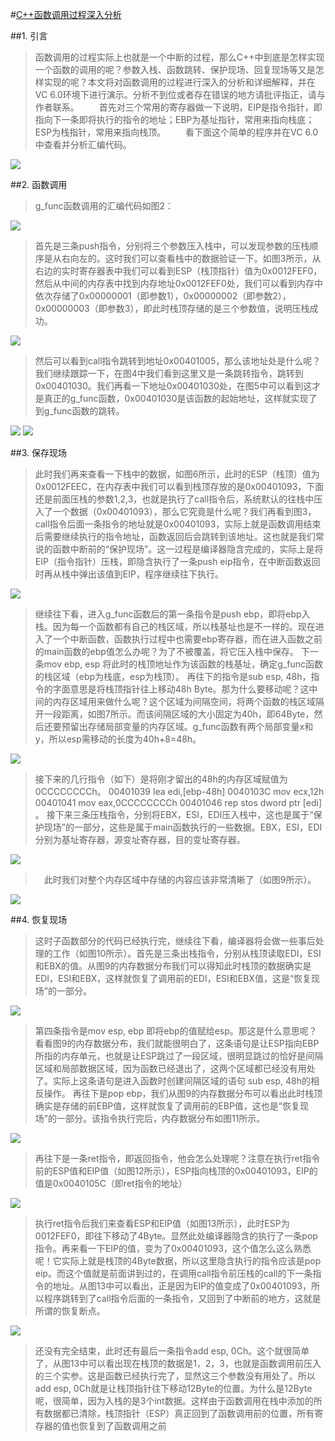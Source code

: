 #[C++函数调用过程深入分析](https://blog.csdn.net/fu_zk/article/details/9798185?utm_medium=distribute.pc_relevant.none-task-blog-2~default~baidujs_title~default-0.control&spm=1001.2101.3001.4242)

##1. 引言
>函数调用的过程实际上也就是一个中断的过程，那么C++中到底是怎样实现一个函数的调用的呢？参数入栈、函数跳转、保护现场、回复现场等又是怎样实现的呢？本文将对函数调用的过程进行深入的分析和详细解释，并在VC 6.0环境下进行演示。分析不到位或者存在错误的地方请批评指正，请与作者联系。
　　首先对三个常用的寄存器做一下说明，EIP是指令指针，即指向下一条即将执行的指令的地址；EBP为基址指针，常用来指向栈底；ESP为栈指针，常用来指向栈顶。
　　看下面这个简单的程序并在VC 6.0中查看并分析汇编代码。

![](./image/3.gif)

##2. 函数调用
>g_func函数调用的汇编代码如图2：

![](./image/4.gif)

>首先是三条push指令，分别将三个参数压入栈中，可以发现参数的压栈顺序是从右向左的。这时我们可以查看栈中的数据验证一下。如图3所示，从右边的实时寄存器表中我们可以看到ESP（栈顶指针）值为0x0012FEF0，然后从中间的内存表中找到内存地址0x0012FEF0处，我们可以看到内存中依次存储了0x00000001（即参数1），0x00000002（即参数2），0x00000003（即参数3），即此时栈顶存储的是三个参数值，说明压栈成功。

![](./image/5.gif)

>然后可以看到call指令跳转到地址0x00401005，那么该地址处是什么呢？我们继续跟踪一下，在图4中我们看到这里又是一条跳转指令，跳转到0x00401030。我们再看一下地址0x00401030处，在图5中可以看到这才是真正的g_func函数，0x00401030是该函数的起始地址，这样就实现了到g_func函数的跳转。

![](./image/6.gif)
![](./image/7.gif)

##3. 保存现场          
>此时我们再来查看一下栈中的数据，如图6所示，此时的ESP（栈顶）值为0x0012FEEC，在内存表中我们可以看到栈顶存放的是0x00401093，下面还是前面压栈的参数1,2,3，也就是执行了call指令后，系统默认的往栈中压入了一个数据（0x00401093），那么它究竟是什么呢？我们再看到图3，call指令后面一条指令的地址就是0x00401093，实际上就是函数调用结束后需要继续执行的指令地址，函数返回后会跳转到该地址。这也就是我们常说的函数中断前的“保护现场”。这一过程是编译器隐含完成的，实际上是将EIP（指令指针）压栈，即隐含执行了一条push eip指令，在中断函数返回时再从栈中弹出该值到EIP，程序继续往下执行。

![](./image/8.gif)

>继续往下看，进入g_func函数后的第一条指令是push ebp，即将ebp入栈。因为每一个函数都有自己的栈区域，所以栈基址也是不一样的。现在进入了一个中断函数，函数执行过程中也需要ebp寄存器，而在进入函数之前的main函数的ebp值怎么办呢？为了不被覆盖，将它压入栈中保存。
下一条mov ebp, esp 将此时的栈顶地址作为该函数的栈基址，确定g_func函数的栈区域（ebp为栈底，esp为栈顶）。
再往下的指令是sub esp, 48h，指令的字面意思是将栈顶指针往上移动48h Byte。那为什么要移动呢？这中间的内存区域用来做什么呢？这个区域为间隔空间，将两个函数的栈区域隔开一段距离，如图7所示。而该间隔区域的大小固定为40h，即64Byte，然后还要预留出存储局部变量的内存区域。g_func函数有两个局部变量x和y，所以esp需移动的长度为40h+8=48h。

![](./image/9.gif)

>接下来的几行指令（如下）是将刚才留出的48h的内存区域赋值为0CCCCCCCCh。
00401039   lea        edi,[ebp-48h]
0040103C   mov      ecx,12h
00401041   mov            eax,0CCCCCCCCh
00401046   rep stos    dword ptr [edi] 。
接下来三条压栈指令，分别将EBX，ESI，EDI压入栈中，这也是属于“保护现场”的一部分，这些是属于main函数执行的一些数据。EBX，ESI，EDI分别为基址寄存器，源变址寄存器，目的变址寄存器。

![](./image/10.gif)
>　此时我们对整个内存区域中存储的内容应该非常清晰了（如图9所示）。

![](./image/11.gif)

##4. 恢复现场
>这时子函数部分的代码已经执行完，继续往下看，编译器将会做一些事后处理的工作（如图10所示）。首先是三条出栈指令，分别从栈顶读取EDI，ESI和EBX的值。从图9的内存数据分布我们可以得知此时栈顶的数据确实是EDI，ESI和EBX，这样就恢复了调用前的EDI，ESI和EBX值，这是“恢复现场”的一部分。

![](./image/12.gif)

>第四条指令是mov esp, ebp 即将ebp的值赋给esp。那这是什么意思呢？看看图9的内存数据分布，我们就能很明白了，这条语句是让ESP指向EBP所指的内存单元，也就是让ESP跳过了一段区域，很明显跳过的恰好是间隔区域和局部数据区域，因为函数已经退出了，这两个区域都已经没有用处了。实际上这条语句是进入函数时创建间隔区域的语句 sub esp, 48h的相反操作。
再往下是pop ebp，我们从图9的内存数据分布可以看出此时栈顶确实是存储的前EBP值，这样就恢复了调用前的EBP值，这也是“恢复现场”的一部分。该指令执行完后，内存数据分布如图11所示。

![](./image/13.gif)

>再往下是一条ret指令，即返回指令，他会怎么处理呢？注意在执行ret指令前的ESP值和EIP值（如图12所示），ESP指向栈顶的0x00401093，EIP的值是0x0040105C（即ret指令的地址）

![](./image/14.gif)

>执行ret指令后我们来查看ESP和EIP值（如图13所示），此时ESP为0012FEF0，即往下移动了4Byte。显然此处编译器隐含的执行了一条pop指令。再来看一下EIP的值，变为了0x00401093，这个值怎么这么熟悉呢！它实际上就是栈顶的4Byte数据，所以这里隐含执行的指令应该是pop eip。而这个值就是前面讲到过的，在调用call指令前压栈的call的下一条指令的地址。从图13中可以看出，正是因为EIP的值变成了0x00401093，所以程序跳转到了call指令后面的一条指令，又回到了中断前的地方，这就是所谓的恢复断点。

![](./image/15.gif)

>还没有完全结束，此时还有最后一条指令add esp, 0Ch。这个就很简单了，从图13中可以看出现在栈顶的数据是1，2，3，也就是函数调用前压入的三个实参。这是函数已经执行完了，显然这三个参数没有用处了。所以add esp, 0Ch就是让栈顶指针往下移动12Byte的位置。为什么是12Byte呢，很简单，因为入栈的是3个int数据。这样由于函数调用在栈中添加的所有数据都已清除，栈顶指针（ESP）真正回到了函数调用前的位置，所有寄存器的值也恢复到了函数调用之前